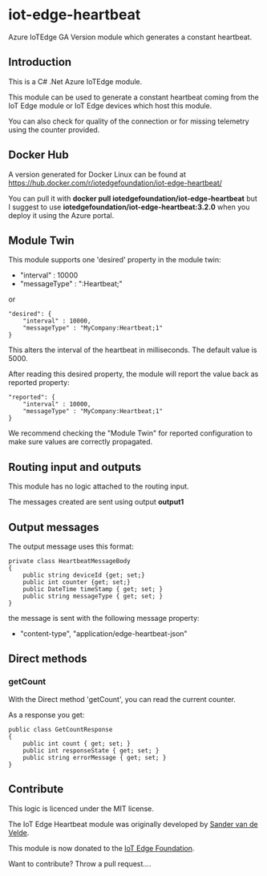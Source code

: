 # iot-edge-heartbeat

Azure IoTEdge GA Version module which generates a constant heartbeat.

## Introduction

This is a C# .Net Azure IoTEdge module.

This module can be used to generate a constant heartbeat coming from the IoT Edge module or IoT Edge devices which host this module.

You can also check for quality of the connection or for missing telemetry using the counter provided.

## Docker Hub

A version generated for Docker Linux can be found at https://hub.docker.com/r/iotedgefoundation/iot-edge-heartbeat/

You can pull it with **docker pull iotedgefoundation/iot-edge-heartbeat** but I suggest to use **iotedgefoundation/iot-edge-heartbeat:3.2.0** when you deploy it using the Azure portal.

## Module Twin

This module supports one 'desired' property in the module twin:

- "interval" : 10000
- "messageType" : "<MyCompany>:Heartbeat;<version>"

or 

```
"desired": {
    "interval" : 10000,
    "messageType" : "MyCompany:Heartbeat;1"
}
```

This alters the interval of the heartbeat in milliseconds. The default value is 5000.

After reading this desired property, the module will report the value back as reported property:

```
"reported": {
    "interval" : 10000,
    "messageType" : "MyCompany:Heartbeat;1"
}
```

We recommend checking the "Module Twin" for reported configuration to make sure values are correctly propagated.

## Routing input and outputs

This module has no logic attached to the routing input.

The messages created are sent using output **output1**

## Output messages

The output message uses this format:

```
private class HeartbeatMessageBody
{
    public string deviceId {get; set;}
    public int counter {get; set;}
    public DateTime timeStamp { get; set; }
    public string messageType { get; set; }
}
```

the message is sent with the following message property:

- "content-type", "application/edge-heartbeat-json"

## Direct methods

### getCount

With the Direct method 'getCount', you can read the current counter.

As a response you get:

```
public class GetCountResponse 
{
    public int count { get; set; }
    public int responseState { get; set; }
    public string errorMessage { get; set; }
}
```

## Contribute

This logic is licenced under the MIT license.

The IoT Edge Heartbeat module was originally developed by [Sander van de Velde](http://blog.vandevelde-online.com).

This module is now donated to the [IoT Edge Foundation](https://github.com/iot-edge-foundation/iot-edge-heartbeat).

Want to contribute? Throw a pull request....
